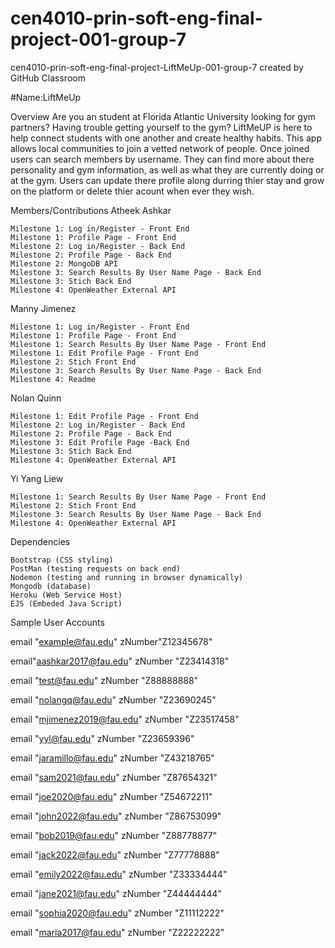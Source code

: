 # cen4010-prin-soft-eng-final-project-001-group-7
cen4010-prin-soft-eng-final-project-LiftMeUp-001-group-7 created by GitHub Classroom



#Name:LiftMeUp

Overview
Are you an student at Florida Atlantic University looking for gym partners? Having trouble getting yourself to the gym? LiftMeUP is here to help connect students with one another and create healthy habits.
This app allows local communities to join a vetted network of people. Once joined users can search members by username. They can find more about there personality and gym information, as well as what they are currently doing or at the gym. Users can update there profile along durring thier stay and grow on the platform or delete thier acount when ever they wish.

Members/Contributions
Atheek Ashkar 

    Milestone 1: Log in/Register - Front End
    Milestone 1: Profile Page - Front End
    Milestone 2: Log in/Register - Back End
    Milestone 2: Profile Page - Back End
    Milestone 2: MongoDB API
    Milestone 3: Search Results By User Name Page - Back End
    Milestone 3: Stich Back End
    Milestone 4: OpenWeather External API


Manny Jimenez

    Milestone 1: Log in/Register - Front End
    Milestone 1: Profile Page - Front End
    Milestone 1: Search Results By User Name Page - Front End
    Milestone 1: Edit Profile Page - Front End
    Milestone 2: Stich Front End
    Milestone 3: Search Results By User Name Page - Back End
    Milestone 4: Readme


Nolan Quinn 

    Milestone 1: Edit Profile Page - Front End
    Milestone 2: Log in/Register - Back End
    Milestone 2: Profile Page - Back End
    Milestone 3: Edit Profile Page -Back End
    Milestone 3: Stich Back End
    Milestone 4: OpenWeather External API


Yi Yang Liew

    Milestone 1: Search Results By User Name Page - Front End
    Milestone 2: Stich Front End
    Milestone 3: Search Results By User Name Page - Back End
    Milestone 4: OpenWeather External API

Dependencies

    Bootstrap (CSS styling)
    PostMan (testing requests on back end)
    Nodemon (testing and running in browser dynamically)
    Mongodb (database)
    Heroku (Web Service Host)
    EJS (Embeded Java Script)
    

Sample User Accounts

email "example@fau.edu" zNumber"Z12345678"

email"aashkar2017@fau.edu" zNumber "Z23414318"

email "test@fau.edu" zNumber "Z88888888"

email "nolangq@fau.edu" zNumber "Z23690245"

email "mjimenez2019@fau.edu" zNumber "Z23517458"

email "yyl@fau.edu" zNumber "Z23659396"

email "jaramillo@fau.edu" zNumber "Z43218765"

email "sam2021@fau.edu" zNumber "Z87654321"

email "joe2020@fau.edu" zNumber "Z54672211"

email "john2022@fau.edu" zNumber "Z86753099"

email "bob2019@fau.edu" zNumber "Z88778877"

email "jack2022@fau.edu" zNumber "Z77778888"

email "emily2022@fau.edu" zNumber "Z33334444"

email "jane2021@fau.edu" zNumber "Z44444444"

email "sophia2020@fau.edu" zNumber "Z11112222"

email "maria2017@fau.edu" zNumber "Z22222222"
